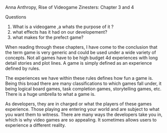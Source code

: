 Anna Anthropy, Rise of Videogame Zinesters: Chapter 3 and 4

Questions
1. What is a videogame ,a whats the purpose of it ?
2. what effects has it had on our developement?
3. what makes for the prefect game?


When reading through these chapters, I have come to the conclusion that the term game is very generic and could be used under a wide variety of concepts. Not all games have to be high budget 4d experiences with long detail stories and plot lines. A game is simply defined as an experience defined by rules.

The experiences we have within these rules defines how fun a game is. Being this broad there are many classifications to which games fall under, it being logical board games, task completion games, storytelling games, etc. There is a huge umbrella to what a game is.

As developers, they are in charged or what the players of these games experience. Those playing are entering your world and are subject to what you want them to witness. There are many ways the developers take you in, which is why video games are so appealing. It sometimes allows users to experience a different reality.
